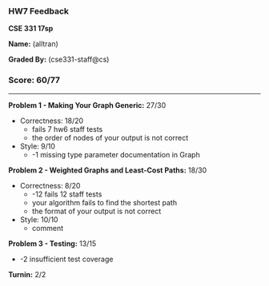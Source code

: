 ### HW7 Feedback

**CSE 331 17sp**

**Name:** <student name> (alltran)

**Graded By:** <ta name> (cse331-staff@cs)

### Score: 60/77
---
**Problem 1 - Making Your Graph Generic:** 27/30

- Correctness: 18/20
  - fails 7 hw6 staff tests
  - the order of nodes of your output is not correct
- Style: 9/10
  - -1 missing type parameter documentation in Graph

**Problem 2 - Weighted Graphs and Least-Cost Paths:** 18/30

- Correctness: 8/20
  - -12 fails 12 staff tests
  - your algorithm fails to find the shortest path
  - the format of your output is not correct
- Style: 10/10
  - comment

**Problem 3 - Testing:** 13/15

- -2 insufficient test coverage

**Turnin:** 2/2

